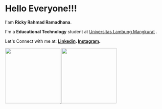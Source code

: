 # Hello Everyone!!! 

I'am **Ricky Rahmad Ramadhana**.

I'm a **Educational Technology** student at [Universitas Lambung Mangkurat](https://tp.fkip.ulm.ac.id/) .


Let's Connect with me at:
**[Linkedin](https://www.linkedin.com/in/ricky-rahmad-ramadhana-05a64a190/).
[Instagram](https://www.instagram.com/ritchyz_/).**


<p align="left">
<a href="https://github.com/ImRicky21">
  <img height="180em" 
       src="https://github-readme-stats.vercel.app/api?username=ImRicky21&show_icons=true&theme=tokyonight"/>
  <img height="180em" 
       src="https://github-readme-stats.vercel.app/api?username=ImRicky21&show_icons=true&theme=tokyonight"/>
</a>
</p>
